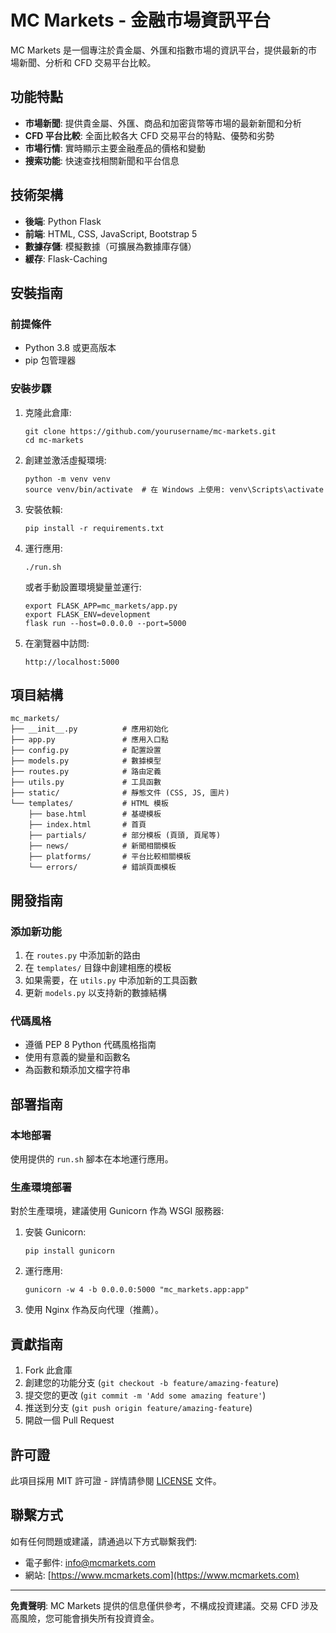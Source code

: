 # MC Markets - 金融市場資訊平台

MC Markets 是一個專注於貴金屬、外匯和指數市場的資訊平台，提供最新的市場新聞、分析和 CFD 交易平台比較。

## 功能特點

- **市場新聞**: 提供貴金屬、外匯、商品和加密貨幣等市場的最新新聞和分析
- **CFD 平台比較**: 全面比較各大 CFD 交易平台的特點、優勢和劣勢
- **市場行情**: 實時顯示主要金融產品的價格和變動
- **搜索功能**: 快速查找相關新聞和平台信息

## 技術架構

- **後端**: Python Flask
- **前端**: HTML, CSS, JavaScript, Bootstrap 5
- **數據存儲**: 模擬數據（可擴展為數據庫存儲）
- **緩存**: Flask-Caching

## 安裝指南

### 前提條件

- Python 3.8 或更高版本
- pip 包管理器

### 安裝步驟

1. 克隆此倉庫:
   ```
   git clone https://github.com/yourusername/mc-markets.git
   cd mc-markets
   ```

2. 創建並激活虛擬環境:
   ```
   python -m venv venv
   source venv/bin/activate  # 在 Windows 上使用: venv\Scripts\activate
   ```

3. 安裝依賴:
   ```
   pip install -r requirements.txt
   ```

4. 運行應用:
   ```
   ./run.sh
   ```
   或者手動設置環境變量並運行:
   ```
   export FLASK_APP=mc_markets/app.py
   export FLASK_ENV=development
   flask run --host=0.0.0.0 --port=5000
   ```

5. 在瀏覽器中訪問:
   ```
   http://localhost:5000
   ```

## 項目結構

```
mc_markets/
├── __init__.py          # 應用初始化
├── app.py               # 應用入口點
├── config.py            # 配置設置
├── models.py            # 數據模型
├── routes.py            # 路由定義
├── utils.py             # 工具函數
├── static/              # 靜態文件 (CSS, JS, 圖片)
└── templates/           # HTML 模板
    ├── base.html        # 基礎模板
    ├── index.html       # 首頁
    ├── partials/        # 部分模板 (頁頭, 頁尾等)
    ├── news/            # 新聞相關模板
    ├── platforms/       # 平台比較相關模板
    └── errors/          # 錯誤頁面模板
```

## 開發指南

### 添加新功能

1. 在 `routes.py` 中添加新的路由
2. 在 `templates/` 目錄中創建相應的模板
3. 如果需要，在 `utils.py` 中添加新的工具函數
4. 更新 `models.py` 以支持新的數據結構

### 代碼風格

- 遵循 PEP 8 Python 代碼風格指南
- 使用有意義的變量和函數名
- 為函數和類添加文檔字符串

## 部署指南

### 本地部署

使用提供的 `run.sh` 腳本在本地運行應用。

### 生產環境部署

對於生產環境，建議使用 Gunicorn 作為 WSGI 服務器:

1. 安裝 Gunicorn:
   ```
   pip install gunicorn
   ```

2. 運行應用:
   ```
   gunicorn -w 4 -b 0.0.0.0:5000 "mc_markets.app:app"
   ```

3. 使用 Nginx 作為反向代理（推薦）。

## 貢獻指南

1. Fork 此倉庫
2. 創建您的功能分支 (`git checkout -b feature/amazing-feature`)
3. 提交您的更改 (`git commit -m 'Add some amazing feature'`)
4. 推送到分支 (`git push origin feature/amazing-feature`)
5. 開啟一個 Pull Request

## 許可證

此項目採用 MIT 許可證 - 詳情請參閱 [LICENSE](LICENSE) 文件。

## 聯繫方式

如有任何問題或建議，請通過以下方式聯繫我們:

- 電子郵件: info@mcmarkets.com
- 網站: [https://www.mcmarkets.com](https://www.mcmarkets.com)

---

**免責聲明**: MC Markets 提供的信息僅供參考，不構成投資建議。交易 CFD 涉及高風險，您可能會損失所有投資資金。 